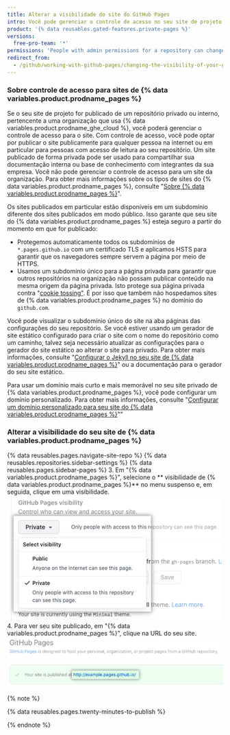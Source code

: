 ```yaml
---
title: Alterar a visibilidade do site do GitHub Pages
intro: Você pode gerenciar o controle de acesso no seu site de projeto publicando o site publicamente ou privadamente.
product: '{% data reusables.gated-features.private-pages %}'
versions:
  free-pro-team: '*'
permissions: 'People with admin permissions for a repository can change the visibility of a {% data variables.product.prodname_pages %} site.'
redirect_from:
  - /github/working-with-github-pages/changing-the-visibility-of-your-github-pages-site
---
```


### Sobre controle de acesso para sites de {% data variables.product.prodname_pages %}

Se o seu site de projeto for publicado de um repositório privado ou interno, pertencente a uma organização que usa {% data variables.product.prodname_ghe_cloud %}, você poderá gerenciar o controle de acesso para o site. Com controle de acesso, você pode optar por publicar o site publicamente para qualquer pessoa na internet ou em particular para pessoas com acesso de leitura ao seu repositório. Um site publicado de forma privada pode ser usado para compartilhar sua documentação interna ou base de conhecimento com integrantes da sua empresa. Você não pode gerenciar o controle de acesso para um site da organização. Para obter mais informações sobre os tipos de sites do {% data variables.product.prodname_pages %}, consulte "[Sobre {% data variables.product.prodname_pages %}](/pages/getting-started-with-github-pages/about-github-pages#types-of-github-pages-sites)".

Os sites publicados em particular estão disponíveis em um subdomínio diferente dos sites publicados em modo público. Isso garante que seu site do {% data variables.product.prodname_pages %} esteja seguro a partir do momento em que for publicado:

- Protegemos automaticamente todos os subdomínios de `*.pages.github.io` com um certificado TLS e aplicamos HSTS para garantir que os navegadores sempre servem a página por meio de HTTPS.
- Usamos um subdomínio único para a página privada para garantir que outros repositórios na organização não possam publicar conteúdo na mesma origem da página privada. Isto protege sua página privada contra "[cookie tossing"](https://github.blog/2013-04-09-yummy-cookies-across-domains/). É por isso que também não hospedamos sites de {% data variables.product.prodname_pages %} no domínio do `github.com`.

Você pode visualizar o subdomínio único do site na aba páginas das configurações do seu repositório. Se você estiver usando um gerador de site estático configurado para criar o site com o nome do repositório como um caminho, talvez seja necessário atualizar as configurações para o gerador do site estático ao alterar o site para privado. Para obter mais informações, consulte "[Configurar o Jekyll no seu site de {% data variables.product.prodname_pages %}](/pages/configuring-a-custom-domain-for-your-github-pages-site/managing-a-custom-domain-for-your-github-pages-site#configuring-a-subdomain)" ou a documentação para o gerador do seu site estático.

Para usar um domínio mais curto e mais memorável no seu site privado de {% data variables.product.prodname_pages %}, você pode configurar um domínio personalizado. Para obter mais informações, consulte "[Configurar um domínio personalizado para seu site do {% data variables.product.prodname_pages %}](/pages/configuring-a-custom-domain-for-your-github-pages-site)""

### Alterar a visibilidade do seu site de {% data variables.product.prodname_pages %}

{% data reusables.pages.navigate-site-repo %}
{% data reusables.repositories.sidebar-settings %}
{% data reusables.pages.sidebar-pages %}
3. Em "{% data variables.product.prodname_pages %}", selecione o ** visibilidade de {% data variables.product.prodname_pages %}** no menu suspenso e, em seguida, clique em uma visibilidade. ![Menu suspenso para escolher uma visibilidade para o seu site](/assets/images/help/pages/public-or-private-visibility.png)
4. Para ver seu site publicado, em "{% data variables.product.prodname_pages %}", clique na URL do seu site. ![URL do seu site publicado em modo particular](/assets/images/help/pages/click-private-pages-url-to-preview.png)

  {% note %}

  {% data reusables.pages.twenty-minutes-to-publish %}

  {% endnote %}
